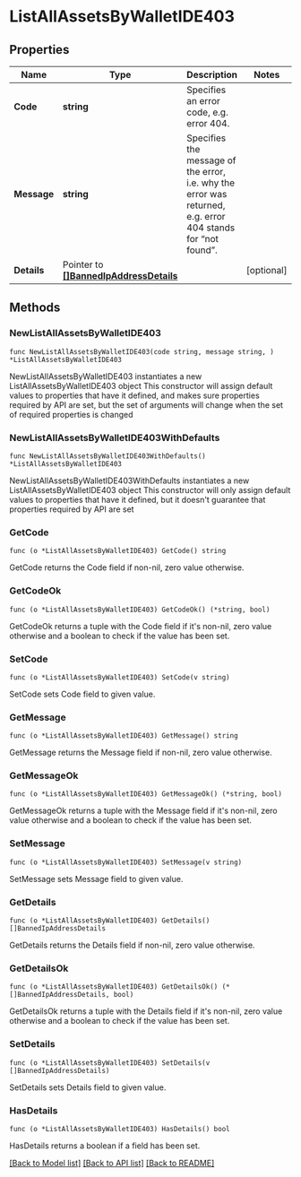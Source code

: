 # ListAllAssetsByWalletIDE403

## Properties

Name | Type | Description | Notes
------------ | ------------- | ------------- | -------------
**Code** | **string** | Specifies an error code, e.g. error 404. | 
**Message** | **string** | Specifies the message of the error, i.e. why the error was returned, e.g. error 404 stands for “not found”. | 
**Details** | Pointer to [**[]BannedIpAddressDetails**](BannedIpAddressDetails.md) |  | [optional] 

## Methods

### NewListAllAssetsByWalletIDE403

`func NewListAllAssetsByWalletIDE403(code string, message string, ) *ListAllAssetsByWalletIDE403`

NewListAllAssetsByWalletIDE403 instantiates a new ListAllAssetsByWalletIDE403 object
This constructor will assign default values to properties that have it defined,
and makes sure properties required by API are set, but the set of arguments
will change when the set of required properties is changed

### NewListAllAssetsByWalletIDE403WithDefaults

`func NewListAllAssetsByWalletIDE403WithDefaults() *ListAllAssetsByWalletIDE403`

NewListAllAssetsByWalletIDE403WithDefaults instantiates a new ListAllAssetsByWalletIDE403 object
This constructor will only assign default values to properties that have it defined,
but it doesn't guarantee that properties required by API are set

### GetCode

`func (o *ListAllAssetsByWalletIDE403) GetCode() string`

GetCode returns the Code field if non-nil, zero value otherwise.

### GetCodeOk

`func (o *ListAllAssetsByWalletIDE403) GetCodeOk() (*string, bool)`

GetCodeOk returns a tuple with the Code field if it's non-nil, zero value otherwise
and a boolean to check if the value has been set.

### SetCode

`func (o *ListAllAssetsByWalletIDE403) SetCode(v string)`

SetCode sets Code field to given value.


### GetMessage

`func (o *ListAllAssetsByWalletIDE403) GetMessage() string`

GetMessage returns the Message field if non-nil, zero value otherwise.

### GetMessageOk

`func (o *ListAllAssetsByWalletIDE403) GetMessageOk() (*string, bool)`

GetMessageOk returns a tuple with the Message field if it's non-nil, zero value otherwise
and a boolean to check if the value has been set.

### SetMessage

`func (o *ListAllAssetsByWalletIDE403) SetMessage(v string)`

SetMessage sets Message field to given value.


### GetDetails

`func (o *ListAllAssetsByWalletIDE403) GetDetails() []BannedIpAddressDetails`

GetDetails returns the Details field if non-nil, zero value otherwise.

### GetDetailsOk

`func (o *ListAllAssetsByWalletIDE403) GetDetailsOk() (*[]BannedIpAddressDetails, bool)`

GetDetailsOk returns a tuple with the Details field if it's non-nil, zero value otherwise
and a boolean to check if the value has been set.

### SetDetails

`func (o *ListAllAssetsByWalletIDE403) SetDetails(v []BannedIpAddressDetails)`

SetDetails sets Details field to given value.

### HasDetails

`func (o *ListAllAssetsByWalletIDE403) HasDetails() bool`

HasDetails returns a boolean if a field has been set.


[[Back to Model list]](../README.md#documentation-for-models) [[Back to API list]](../README.md#documentation-for-api-endpoints) [[Back to README]](../README.md)


